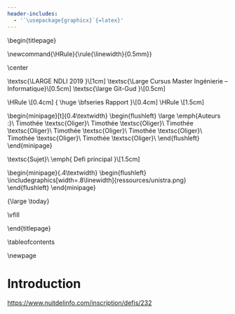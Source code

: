 ```yaml
---
header-includes:
  - '`\usepackage{graphicx}`{=latex}'
---
```


\begin{titlepage}

\newcommand{\HRule}{\rule{\linewidth}{0.5mm}}

\center

\textsc{\LARGE NDLI 2019 }\\[1cm]
\textsc{\Large Cursus Master Ingénierie – Informatique}\\[0.5cm]
\textsc{\large Git-Gud }\\[0.5cm]

\HRule \\[0.4cm]
{ \huge \bfseries Rapport }\\[0.4cm]
\HRule \\[1.5cm]

\begin{minipage}[t]{0.4\textwidth}
\begin{flushleft} \large
\emph{Auteurs :}\\
Timothée \textsc{Oliger}\\
Timothée \textsc{Oliger}\\
Timothée \textsc{Oliger}\\
Timothée \textsc{Oliger}\\
Timothée \textsc{Oliger}\\
Timothée \textsc{Oliger}\\
Timothée \textsc{Oliger}\\
\end{flushleft}
\end{minipage}

\textsc{Sujet}\\
\emph{ Defi principal }\\[1.5cm]

\begin{minipage}{.4\textwidth}
\begin{flushleft}
\includegraphics[width=.8\linewidth]{ressources/unistra.png}
\end{flushleft}
\end{minipage}

{\large \today}

\vfill

\end{titlepage}

\tableofcontents

\newpage

# Introduction

https://www.nuitdelinfo.com/inscription/defis/232
